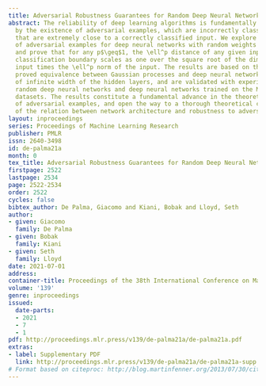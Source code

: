 ```yaml
---
title: Adversarial Robustness Guarantees for Random Deep Neural Networks
abstract: The reliability of deep learning algorithms is fundamentally challenged
  by the existence of adversarial examples, which are incorrectly classified inputs
  that are extremely close to a correctly classified input. We explore the properties
  of adversarial examples for deep neural networks with random weights and biases,
  and prove that for any p$\geq$1, the \ell^p distance of any given input from the
  classification boundary scales as one over the square root of the dimension of the
  input times the \ell^p norm of the input. The results are based on the recently
  proved equivalence between Gaussian processes and deep neural networks in the limit
  of infinite width of the hidden layers, and are validated with experiments on both
  random deep neural networks and deep neural networks trained on the MNIST and CIFAR10
  datasets. The results constitute a fundamental advance in the theoretical understanding
  of adversarial examples, and open the way to a thorough theoretical characterization
  of the relation between network architecture and robustness to adversarial perturbations.
layout: inproceedings
series: Proceedings of Machine Learning Research
publisher: PMLR
issn: 2640-3498
id: de-palma21a
month: 0
tex_title: Adversarial Robustness Guarantees for Random Deep Neural Networks
firstpage: 2522
lastpage: 2534
page: 2522-2534
order: 2522
cycles: false
bibtex_author: De Palma, Giacomo and Kiani, Bobak and Lloyd, Seth
author:
- given: Giacomo
  family: De Palma
- given: Bobak
  family: Kiani
- given: Seth
  family: Lloyd
date: 2021-07-01
address:
container-title: Proceedings of the 38th International Conference on Machine Learning
volume: '139'
genre: inproceedings
issued:
  date-parts:
  - 2021
  - 7
  - 1
pdf: http://proceedings.mlr.press/v139/de-palma21a/de-palma21a.pdf
extras:
- label: Supplementary PDF
  link: http://proceedings.mlr.press/v139/de-palma21a/de-palma21a-supp.pdf
# Format based on citeproc: http://blog.martinfenner.org/2013/07/30/citeproc-yaml-for-bibliographies/
---
```


